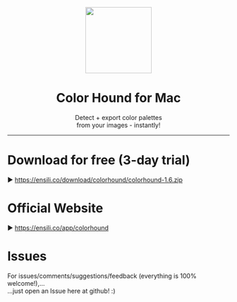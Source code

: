 <p align=center>
  <img height="150px" src="https://github.com/enSili-co/color hound/raw/main/images/logo.png"/>
</p>
<h1 align=center>Color Hound for Mac</h1>
<p align=center>
  Detect + export color palettes<br/>from your images - instantly!
</p>


---

# Download for free (3-day trial)

▶︎ https://ensili.co/download/colorhound/colorhound-1.6.zip

# Official Website

▶︎ https://ensili.co/app/colorhound

# Issues

For issues/comments/suggestions/feedback (everything is 100% welcome!),...    
...just open an Issue here at github! :)

